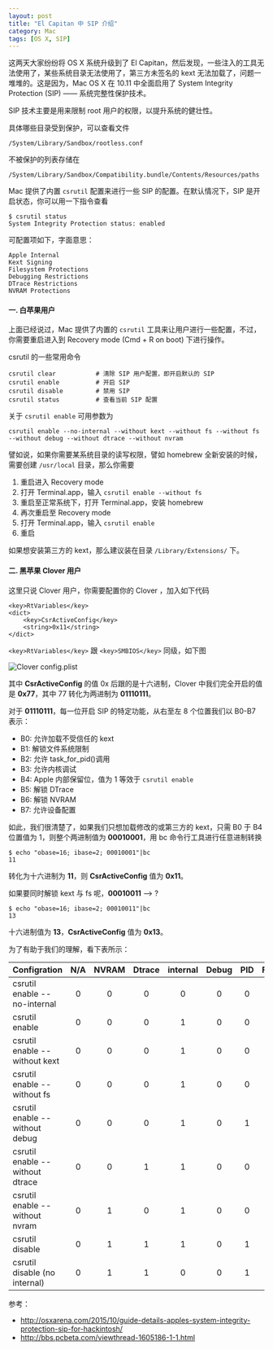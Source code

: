 ```yaml
---
layout: post
title: "El Capitan 中 SIP 介绍"
category: Mac
tags: [OS X, SIP]
---
```


这两天大家纷纷将 OS X 系统升级到了 El Capitan，然后发现，一些注入的工具无法使用了，某些系统目录无法使用了，第三方未签名的 kext 无法加载了，问题一堆堆的。这是因为，Mac OS X 在 10.11 中全面启用了 System Integrity Protection (SIP) —— 系统完整性保护技术。

SIP 技术主要是用来限制 root 用户的权限，以提升系统的健壮性。

具体哪些目录受到保护，可以查看文件

    /System/Library/Sandbox/rootless.conf

<!-- more -->
不被保护的列表存储在

    /System/Library/Sandbox/Compatibility.bundle/Contents/Resources/paths

Mac 提供了内置 `csrutil` 配置来进行一些 SIP 的配置。在默认情况下，SIP 是开启状态，你可以用一下指令查看

    $ csrutil status
    System Integrity Protection status: enabled

可配置项如下，字面意思：

    Apple Internal
    Kext Signing
    Filesystem Protections
    Debugging Restrictions
    DTrace Restrictions
    NVRAM Protections

#### 一. 白苹果用户

上面已经说过，Mac 提供了内置的 `csrutil` 工具来让用户进行一些配置，不过，你需要重启进入到 Recovery mode (Cmd + R on boot) 下进行操作。

csrutil 的一些常用命令

    csrutil clear           # 清除 SIP 用户配置，即开启默认的 SIP
    csrutil enable          # 开启 SIP
    csrutil disable         # 禁用 SIP
    csrutil status          # 查看当前 SIP 配置

关于 `csrutil enable` 可用参数为

    csrutil enable --no-internal --without kext --without fs --without fs --without debug --without dtrace --without nvram

譬如说，如果你需要某系统目录的读写权限，譬如 homebrew 全新安装的时候，需要创建 `/usr/local` 目录，那么你需要

1. 重启进入 Recovery mode
2. 打开 Terminal.app，输入 `csrutil enable --without fs`
3. 重启至正常系统下，打开 Terminal.app，安装 homebrew
4. 再次重启至 Recovery mode
5. 打开 Terminal.app，输入 `csrutil enable`
6. 重启

如果想安装第三方的 kext，那么建议装在目录 `/Library/Extensions/` 下。

#### 二. 黑苹果 Clover 用户

这里只说 Clover 用户，你需要配置你的 Clover ，加入如下代码

    <key>RtVariables</key>
    <dict>
        <key>CsrActiveConfig</key>
        <string>0x11</string>
    </dict>

`<key>RtVariables</key>` 跟 `<key>SMBIOS</key>` 同级，如下图

![Clover config.plist](http://cdn.09hd.com/images/2015/10/clover-config.png)

其中 **CsrActiveConfig** 的值 0x 后跟的是十六进制，Clover 中我们完全开启的值是 **0x77**，其中 77 转化为两进制为 **01110111**。

对于 **01110111**，每一位开启 SIP 的特定功能，从右至左 8 个位置我们以 B0-B7 表示：

- B0: 允许加载不受信任的 kext
- B1: 解锁文件系统限制
- B2: 允许 task_for_pid()调用
- B3: 允许内核调试
- B4: Apple 内部保留位，值为 1 等效于 `csrutil enable`
- B5: 解锁 DTrace
- B6: 解锁 NVRAM
- B7: 允许设备配置

如此，我们很清楚了，如果我们只想加载修改的或第三方的 kext，只需 B0 于 B4 位置值为 1，则整个两进制值为 **00010001**，用 bc 命令行工具进行任意进制转换

    $ echo "obase=16; ibase=2; 00010001"|bc
    11

转化为十六进制为 **11**，则 **CsrActiveConfig** 值为 **0x11**。

如果要同时解锁 kext 与 fs 呢，**00010011** --> ?

    $ echo "obase=16; ibase=2; 00010011"|bc
    13

十六进制值为 **13**，**CsrActiveConfig** 值为 **0x13**。

为了有助于我们的理解，看下表所示：

|Configration|N/A|NVRAM|Dtrace|internal|Debug|PID|FS|Kext|HEX|Clover|
|---|:---:|:---:|:---:|:---:|:---:|:---:|:---:|:---:|:---:|:---:|
|csrutil enable --no-internal|0|0|0|0|0|0|0|0|00|0x00|
|csrutil enable|0|0|0|1|0|0|0|0|10|0x10|
|csrutil enable --without kext|0|0|0|1|0|0|0|1|11|0x11|
|csrutil enable --without fs|0|0|0|1|0|0|1|0|12|0x12|
|csrutil enable --without debug|0|0|0|1|0|1|0|0|14|0x14|
|csrutil enable --without dtrace|0|0|1|1|0|0|0|0|30|0x30|
|csrutil enable --without nvram|0|1|0|1|0|0|0|0|50|0x50|
|csrutil disable|0|1|1|1|0|1|1|1|77|0x77|
|csrutil disable (no internal)|0|1|1|0|0|1|1|1|67|0x67|

参考：

- <http://osxarena.com/2015/10/guide-details-apples-system-integrity-protection-sip-for-hackintosh/>
- <http://bbs.pcbeta.com/viewthread-1605186-1-1.html>
